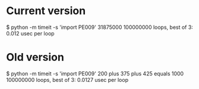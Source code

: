 # Current version
$ python -m timeit -s 'import PE009'
31875000
100000000 loops, best of 3: 0.012 usec per loop

# Old version
$ python -m timeit -s 'import PE009'
200 plus 375 plus 425 equals 1000
100000000 loops, best of 3: 0.0127 usec per loop
